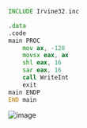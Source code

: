 ```asm
INCLUDE Irvine32.inc

.data
.code
main PROC
    mov ax, -128
    movsx eax, ax
    shl eax, 16
    sar eax, 16
    call WriteInt
    exit
main ENDP
END main
```
![image](https://github.com/user-attachments/assets/3c459df7-42a4-4da3-8084-e8a4d21d4270)
